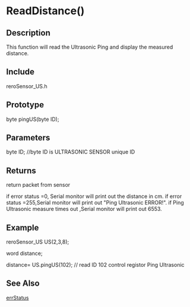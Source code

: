 # ReadDistance() #

## Description ##
This function will read the Ultrasonic Ping and display the measured distance. 

## Include ##
reroSensor_US.h

## Prototype ##
byte pingUS(byte ID);

## Parameters ##
byte ID; //byte ID is ULTRASONIC SENSOR unique ID

## Returns ##
 return packet from sensor
 
if error status =0, Serial monitor will print out the distance in cm.
if error status =255,Serial monitor will print out "Ping Ultrasonic ERROR!".
if Ping Ultrasonic measure times out ,Serial monitor will print out 6553.

## Example ##
reroSensor_US US(2,3,8);

word distance;

distance= US.pingUS(102); // read ID 102 control registor Ping Ultrasonic

## See Also ##

[errStatus](https://github.com/duckwalker/Cytron-Ultrasonic-Sensor-Arduino-Library/blob/wiki/example/Error%20Status.md)
